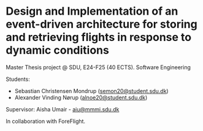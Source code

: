 # Design and Implementation of an event-driven architecture for storing and retrieving flights in response to dynamic conditions
Master Thesis project @ SDU, E24-F25 (40 ECTS).
Software Engineering

Students:
- Sebastian Christensen Mondrup (semon20@student.sdu.dk)
- Alexander Vinding Nørup (alnoe20@student.sdu.dk)

Supervisor: Aisha Umair - aiu@mmmi.sdu.dk

In collaboration with ForeFlight. 
